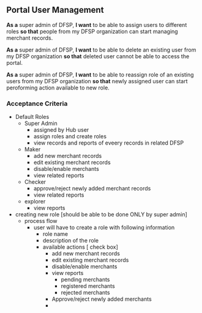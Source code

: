 ## Portal User Management 

**As a** super admin of DFSP, **I want** to be able to assign users to different roles **so that** people from my DFSP organization can start managing merchant records.

**As a** super admin of DFSP, **I want** to be able to delete an existing user from my DFSP organization **so that** deleted user cannot be able to access the portal.  

**As a** super admin of DFSP, **I want** to be able to reassign role of an existing users from my DFSP organization **so that** newly assigned user can start peroforming action available to new role.  

 

### Acceptance Criteria 

* Default Roles 
    * Super Admin
        * assigned by Hub user
        * assign roles and create roles
        * view records and reports of eveery records in related DFSP
    * Maker 
        * add new merchant records
        * edit existing merchant records
        * disable/enable merchants
        * view related reports
    * Checker
        * approve/reject newly added merchant records
        * view related reports
    * explorer
        * view reports
* creating new role [should be able to be done ONLY by super admin]
    * process flow 
        * user will have to create a role with following information 
            * role name
            * description of the role
            * available actions [ check box]
                * add new merchant records
                * edit existing merchant records
                * disable/enable merchants
                * view reports
                    * pending merchants
                    * registered merchants
                    * rejected merchants
                * Approve/reject newly added merchants
                * 